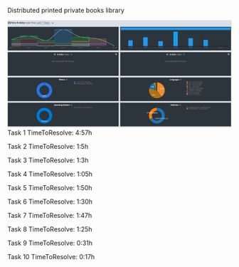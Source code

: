 Distributed printed private books library

![img_1.png](img_1.png)
Task 1
TimeToResolve: 4:57h

Task 2
TimeToResolve: 1:5h

Task 3
TimeToResolve: 1:3h

Task 4
TimeToResolve: 1:05h

Task 5
TimeToResolve: 1:50h

Task 6
TimeToResolve: 1:30h

Task 7
TimeToResolve: 1:47h

Task 8
TimeToResolve: 1:25h

Task 9
TimeToResolve: 0:31h

Task 10
TimeToResolve: 0:17h
